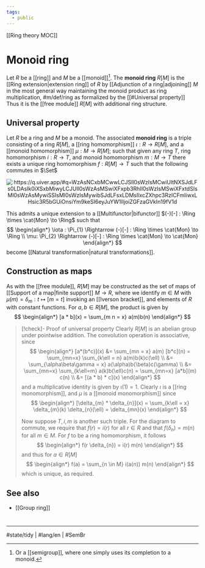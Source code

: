 ```yaml
---
tags:
  - public
---
```

[[Ring theory MOC]]
# Monoid ring

Let $R$ be a [[ring]] and $M$ be a [[monoid]][^semi].
The **monoid ring** $R[M]$ is the [[Ring extension|extension ring]] of $R$ by [[Adjunction of a ring|adjoining]] $M$ in the most general way maintaining the monoid product as ring multiplication, #m/def/ring 
as formalized by the [[#Universal property]]
Thus it is the [[free module]] $R[M]$ with additional ring structure. 

  [^semi]: Or a [[semigroup]], where one simply uses its completion to a monoid.

## Universal property

Let $R$ be a ring and $M$ be a monoid. 
The associated **monoid ring** is a triple consisting of a ring $R[M]$, 
a [[ring homomorphism]] $\iota : R \to R[M]$, 
and a [[monoid homomorphism]] $\mu : M \to R[M]$;
such that given any ring $T$, ring homomorphism $i : R \to T$, and monoid homomorphism $m : M \to T$
there exists a unique ring homomorphism $f : R[M] \to T$ such that the following commutes in $\Set$

<p align="center"><img align="center" src="https://i.upmath.me/svg/%0A%25%20https%3A%2F%2Fq.uiver.app%2F%23q%3DWzAsNCxbMCwwLCJSIl0sWzIsMCwiUltNXSJdLFs0LDAsIk0iXSxbMiwyLCJUIl0sWzAsMSwiXFxpb3RhIl0sWzIsMSwiXFxtdSIsMl0sWzAsMywiSSIsMl0sWzIsMywibSJdLFsxLDMsIlxcZXhpc3RzICFmIiwxLHsic3R5bGUiOnsiYm9keSI6eyJuYW1lIjoiZGFzaGVkIn19fV1d%0A%5C%5B%5Cbegin%7Btikzcd%7D%0A%09R%20%26%26%20%7BR%5BM%5D%7D%20%26%26%20M%20%5C%5C%0A%09%5C%5C%0A%09%26%26%20T%0A%09%5Carrow%5B%22%5Ciota%22%2C%20from%3D1-1%2C%20to%3D1-3%5D%0A%09%5Carrow%5B%22i%22'%2C%20from%3D1-1%2C%20to%3D3-3%5D%0A%09%5Carrow%5B%22%7B%5Cexists%20!f%7D%22%7Bdescription%7D%2C%20dashed%2C%20from%3D1-3%2C%20to%3D3-3%5D%0A%09%5Carrow%5B%22%5Cmu%22'%2C%20from%3D1-5%2C%20to%3D1-3%5D%0A%09%5Carrow%5B%22m%22%2C%20from%3D1-5%2C%20to%3D3-3%5D%0A%5Cend%7Btikzcd%7D%5C%5D%0A#invert" alt="https://q.uiver.app/#q=WzAsNCxbMCwwLCJSIl0sWzIsMCwiUltNXSJdLFs0LDAsIk0iXSxbMiwyLCJUIl0sWzAsMSwiXFxpb3RhIl0sWzIsMSwiXFxtdSIsMl0sWzAsMywiSSIsMl0sWzIsMywibSJdLFsxLDMsIlxcZXhpc3RzICFmIiwxLHsic3R5bGUiOnsiYm9keSI6eyJuYW1lIjoiZGFzaGVkIn19fV1d" /></p>

This admits a unique extension to a [[Multifunctor|bifunctor]] $(-)[-] : \Ring \times \cat{Mon} \to \Ring$
such that
$$
\begin{align*}
\iota : \Pi_{1} \Rightarrow (-)[-] : \Ring \times \cat{Mon} \to \Ring \\
\mu: \Pi_{2} \Rightarrow (-)[-] : \Ring \times \cat{Mon} \to \cat{Mon}
\end{align*}
$$
 become [[Natural transformation|natural transformations]].

## Construction as maps

As with the [[free module]], $R[M]$ may be constructed as the set of maps of [[Support of a map|finite support]] $M \to R$,
where we identify $m \in M$ with $\mu(m) = \delta_{m} : t \mapsto [m=t]$ invoking an [[Iverson bracket]],
and elements of $R$ with constant functions.
For $a, b \in R[M]$, the product is given by
$$
\begin{align*}
[a * b](x) = \sum_{m n = x}  a(m)b(n)
\end{align*}
$$

> [!check]- Proof of universal property
> Clearly $R[M]$ is an abelian group under pointwise addition.
> The convolution operation is associative, since
> $$
> \begin{align*}
> [a*(b*c)](x) 
> &= \sum_{mn = x} a(m) [b*c](n) 
> = \sum_{mn=x} \sum_{k\ell = n} a(m)b(k)c(\ell) \\ 
> &= \sum_{\alpha\beta\gamma = x} a(\alpha)b(\beta)c(\gamma) \\
> &= \sum_{mn=x} \sum_{k\ell=m} a(k)b(\ell)c(n) = \sum_{mn=x} [a*b](m) c(n) \\
> &= [(a * b) * c](x)
> \end{align*}
> $$
> and a multiplicative identity is given by $\iota(1) = 1$.
> Clearly $\iota$ is a [[ring monomorphism]],
> and $\mu$ is a [[monoid monomorphism]] since
> $$
> \begin{align*}
> [\delta_{m} * \delta_{n}](x) 
> = \sum_{k\ell = x} \delta_{m}(k) \delta_{n}(\ell) = \delta_{mn}(x)
> \end{align*}
> $$
> 
> Now suppose $T, i, m$ is another such triple.
> For the diagram to commute, we require that $f(r) = i(r)$ for all $r \in R$
> and that $f(\delta_{n}) = m(n)$ for all $m \in M$.
> For $f$ to be a ring homomorphism, it follows
> $$
> \begin{align*}
> f(r \delta_{n}) = i(r) m(n)
> \end{align*}
> $$
> and thus for $a \in R[M]$
> $$
> \begin{align*}
> f(a) = \sum_{n \in M} i(a(n)) m(n)
> \end{align*}
> $$
> which is unique, as required. <span class="QED"/>

## See also

- [[Group ring]]

#
---
#state/tidy | #lang/en | #SemBr

